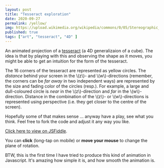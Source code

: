 ```yaml
---
layout: post
title: "Tesseract exploration"
date: 2020-09-27
permalink: /yellow/
img: https://upload.wikimedia.org/wikipedia/commons/0/05/Stereographic_polytope_8cell.png
published: true
tags: ["art", "tesseract", "4D" ]
---
```


An animated projection of a [tesseract](https://smcateer.github.io/) (a 4D generalizaion of a cube). The idea is that by playing with this and observing the shape as it moves, you might be able to get an intuition for the form of the tesseract.

The 16 corners of the tesseract are represented as yellow circles. The *distance* behind your screen in the \\(z\\)- and \\(w\\)-directions (remember, the corners can be *far away* in two independent ways) are represented by the size and fading color of the circles (resp.). For example, a large and dull-coloured circle is *near* in the \\(z\\)-direction and *far* in the \\(w\\)-direction. Distance in the combination of the \\(z\\)- or \\(w\\)-directions is represented using perspective (i.e. they get closer to the centre of the screen).

Hopefully some of that makes sense ... anyway have a play, see what you think. Feel free to fork the code and adjust it any way you like. 

[Click here to view on JSFiddle](http://jsfiddle.net/smcateer/jypf12rL/show/).

You can **click** (long-tap on mobile) or **move your mouse** to change the plane of rotation.

BTW, this is the first time I have tried to produce this kind of animation in Javascript. It's amazing how simple it is, and how smooth the animation is.
